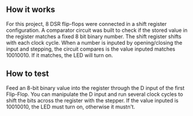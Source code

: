 <!---

This file is used to generate your project datasheet. Please fill in the information below and delete any unused
sections.

You can also include images in this folder and reference them in the markdown. Each image must be less than
512 kb in size, and the combined size of all images must be less than 1 MB.
-->

## How it works

For this project, 8 DSR flip-flops were connected in a shift register configuration. A comparator circuit was built to check if the stored value in the register matches a fixed 8 bit binary number. The shift register shifts with each clock cycle. When a number is inputed by opening/closing the input and stepping, the circuit compares is the value inputed matches 10010010. If it matches, the LED will turn on.

## How to test

Feed an 8-bit binary value into the register through the D input of the first Flip-Flop. You can manipulate the D input and run several clock cycles to shift the bits across the register with the stepper. If the value inputed is 10010010, the LED must turn on, otherwise it mustn't.
